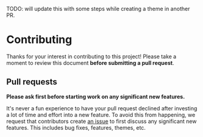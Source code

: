 TODO: will update this with some steps while creating a theme in another PR.

# Contributing

Thanks for your interest in contributing to this project! Please take a moment to review this document **before submitting a pull request**.

## Pull requests

**Please ask first before starting work on any significant new features.**

It's never a fun experience to have your pull request declined after investing a lot of time and effort into a new feature. To avoid this from happening, we request that contributors create [an issue](https://github.com/KevinBatdorf/alpine-inline-devtools/issues) to first discuss any significant new features. This includes bug fixes, features, themes, etc.

